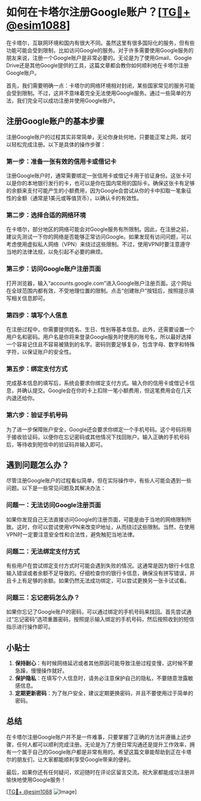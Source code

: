 # 如何在卡塔尔注册Google账户？[[TG💪+ @esim1088](https://t.me/s/esim1088)]

在卡塔尔，互联网环境和国内有很大不同。虽然这里有很多国际化的服务，但有些功能可能会受到限制，比如访问Google的服务。对于许多需要使用Google服务的朋友来说，注册一个Google账户是非常必要的。无论是为了使用Gmail、Google Drive还是其他Google提供的工具，这篇文章都会教你如何顺利地在卡塔尔注册Google账户。

首先，我们需要明确一点：卡塔尔的网络环境相对封闭，某些国家常见的服务可能会受到限制。不过，这并不意味着完全无法使用Google服务。通过一些简单的方法，我们完全可以成功注册并使用Google账户。

## 注册Google账户的基本步骤

注册Google账户的过程其实非常简单，无论你身处何地，只要能正常上网，就可以轻松完成注册。以下是具体的操作步骤：

### 第一步：准备一张有效的信用卡或借记卡
注册Google账户时，通常需要绑定一张信用卡或借记卡用于验证身份。这张卡可以是你的本地银行发行的卡，也可以是你在国内常用的国际卡。确保这张卡有足够的余额来支付可能产生的小额费用，因为Google会尝试从你的卡中扣取一笔象征性的金额（通常是1美元或等值货币），以确认卡的有效性。

### 第二步：选择合适的网络环境
在卡塔尔，部分地区的网络可能会对Google服务有所限制。因此，在注册之前，建议先测试一下你的网络是否能够正常访问Google。如果发现有访问问题，可以考虑使用虚拟私人网络（VPN）来绕过这些限制。不过，使用VPN时要注意遵守当地的法律法规，以免引起不必要的麻烦。

### 第三步：访问Google账户注册页面
打开浏览器，输入“accounts.google.com”进入Google账户注册页面。这个网址在全球范围内都有效，不受地理位置的限制。点击“创建账户”按钮后，按照提示填写相关信息即可。

### 第四步：填写个人信息
在注册过程中，你需要提供姓名、生日、性别等基本信息。此外，还需要设置一个用户名和密码。用户名是你将来登录Google服务时使用的账号名，所以最好选择一个容易记住且不容易被猜到的名字。密码则要足够复杂，包含字母、数字和特殊字符，以保证账户的安全性。

### 第五步：绑定支付方式
完成基本信息的填写后，系统会要求你绑定支付方式。输入你的信用卡或借记卡信息，并确认提交。Google会在你的卡上扣除一笔小额费用，但这笔费用会在几天内退还给你。

### 第六步：验证手机号码
为了进一步保障账户安全，Google还会要求你绑定一个手机号码。这个号码将用于接收验证码，以便你在忘记密码或其他情况下找回账户。输入正确的手机号码后，等待收到短信中的验证码并输入即可。

## 遇到问题怎么办？

尽管注册Google账户的过程看似简单，但在实际操作中，有些人可能会遇到一些问题。以下是一些常见问题及其解决办法：

### 问题一：无法访问Google注册页面
如果你发现自己无法直接访问Google的注册页面，可能是由于当地的网络限制所致。这时，你可以尝试使用VPN来改变IP地址，从而绕过这些限制。当然，在使用VPN时一定要注意安全性和合法性，避免触犯当地法律。

### 问题二：无法绑定支付方式
有些用户在尝试绑定支付方式时可能会遇到失败的情况。这通常是因为银行卡信息输入错误或者余额不足导致的。仔细检查你的银行卡信息，确保没有拼写错误，并且卡上有足够的余额。如果仍然无法成功绑定，可以尝试更换另一张卡试试看。

### 问题三：忘记密码怎么办？
如果你忘记了Google账户的密码，可以通过绑定的手机号码来找回。首先尝试通过“忘记密码”选项重置密码，按照提示输入绑定的手机号码，然后按照收到的短信指示进行操作即可。

## 小贴士

1. **保持耐心**：有时候网络延迟或者其他原因可能导致注册过程变慢，这时候不要急躁，慢慢操作就好。
2. **保护隐私**：在填写个人信息时，请务必注意保护自己的隐私，不要随意泄露敏感信息。
3. **定期更新密码**：为了账户安全，建议定期更换密码，并且不要使用过于简单的密码。

## 总结

在卡塔尔注册Google账户并不是一件难事，只要掌握了正确的方法并遵循上述步骤，任何人都可以顺利完成注册。无论是为了方便日常沟通还是提升工作效率，拥有一个属于自己的Google账户都是非常有用的。希望这篇文章能帮助到正在卡塔尔的朋友们，让大家都能顺利享受Google带来的便利。

最后，如果你还有任何疑问，欢迎随时在评论区留言交流。祝大家都能成功注册并愉快地使用Google服务！

[[TG💪+ @esim1088](https://t.me/s/esim1088) ![Image](https://i.postimg.cc/4NQfJmqS/Snipaste-2025-05-13-00-14-12.png)]